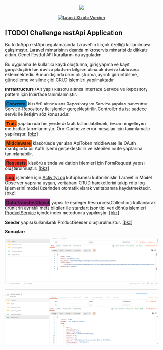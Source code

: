 <p align="center"><a href="https://laravel.com" target="_blank"><img src="https://raw.githubusercontent.com/laravel/art/master/logo-lockup/5%20SVG/2%20CMYK/1%20Full%20Color/laravel-logolockup-cmyk-red.svg" width="400"></a></p>

<p align="center">
    <a href="https://packagist.org/packages/laravel/framework"><img src="https://img.shields.io/packagist/v/laravel/framework" alt="Latest Stable Version"></a>
</p>

## [TODO] Challenge restApi Application
<p>Bu todoApp restApi uygulamasında Laravel'in birçok özelliği kullanılmaya çalışılmıştır. Laravel mimarisinin dışında mikroservis mimarisi de dikkate aldım. Genel Restful API kurallarını da uyguladım.</p>
<p>Bu uygulama ile kullanıcı kaydı oluşturma, giriş yapma ve kayıt gerçekleştirirken device platform bilgileri alınarak device tablosuna eklenmektedir. Bunun dışında ürün oluşturma, ayrıntı görüntüleme, güncelleme ve silme gibi CRUD işlemleri yapılmaktadır.</p>
<p><b>Infrastructure</b> (Alt yapı) klasörü altında interface Service ve Repository pattern için Interface tanımlanmıştır.</p>
<p><b style="background: #0A7BBB; padding:4px; border-radius: 5px;">Concrete</b> klasörü altında ana Repository ve Service yapıları mevcuttur. Service-Repository ile işlemler gerçekleştirilir. Controller da ise sadece servis ile iletişim söz konusudur.</p>
<p><b style="background: #ef600e; padding:4px; border-radius: 5px;">Trait</b> yapılarında her yerde default kullanılabilecek, tekrarı engelleyen methodlar tanımlanmıştır. Örn: Cache ve error mesajları için tanımlamalar yapılmıştır. <a target="_blank" href="https://github.com/abdlkdrgndz/my-api/blob/main/app/Traits/Responder.php">[bkz]</a></p>
<p><b style="background: #ef600e; padding:4px; border-radius: 5px;">Middleware</b> klasöründe yer alan ApiToken middleware ile OAuth mantığında bir Auth işlemi gerçekleştirilir ve istenilen route yapılarına tanımlanabilir.</p>
<p><b style="background: #EF3B2D; padding:4px; border-radius: 5px;">Requests</b> klasörü altında validation işlemleri için FormRequest yapısı oluşturulmuştur. <a target="_blank" href="https://github.com/abdlkdrgndz/my-api/tree/main/app/Http/Requests/Products">[bkz]</a></p>
<p><b style="background: #EF3B2D; padding:4px; border-radius: 5px;">Log</b> işlemleri için <a target="_blank" href="https://github.com/spatie/laravel-activitylog">ActivityLog</a> kütüphanesi kullanılmıştır. Laravel'in Model Observer yapısına uygun, veritabanı CRUD hareketlerini takip edip log işlemlerini model üzerinden otomatik olarak veritabanına kaydetmektedir. <a target="_blank" href="https://github.com/abdlkdrgndz/my-api/blob/main/app/Models/ProductModel.php">[bkz]</a></p>
<p><b style="background: #891f72; padding:4px; border-radius: 5px;">Data Transfer Object</b> yapısı ile eşdeğer Resources(Collection) kullanılarak ürünlerin ayrıntılı meta bilgileri ile standart json tipi veri dönüş işlemleri <a target="_blank" href="https://github.com/abdlkdrgndz/my-api/blob/main/app/Concrete/Service/ProductService.php">ProductService</a> içinde index metodunda yapılmıştır. <a target="_blank" href="https://github.com/abdlkdrgndz/my-api/blob/main/app/Http/Resources/ProductDTO.php">[bkz]</a> </p>
<p><b>Seeder</b> yapısı kullanılarak ProductSeeder oluşturulmuştur. <a target="_blank" href="https://github.com/abdlkdrgndz/my-api/blob/main/database/seeders/ProductSeeder.php">[bkz]</a></p>
<p><b>Sonuçlar:</b></p>
<img src="https://github.com/abdlkdrgndz/my-api/blob/main/public/images/output1.PNG" alt="">
<hr>
<img src="https://github.com/abdlkdrgndz/my-api/blob/main/public/images/output2.PNG" alt="">
